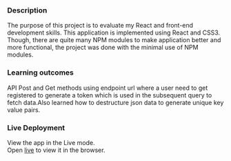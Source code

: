 ### Description

The purpose of this project is to evaluate my React and front-end development skills. This application is implemented using React and CSS3. Though, there are quite many NPM modules to make application better and more functional, the project was done with the minimal use of NPM modules.

### Learning outcomes

API Post and Get methods using endpoint url where a user need to get registered to generate a token which is used in the subsequent query to fetch data.Also learned how to destructure json data to generate unique key value pairs.

### Live Deployment

View the app in the Live mode.\
Open [live](https://sagar-aryal.github.io/SIMPLE-POST_READER/) to view it in the browser.
